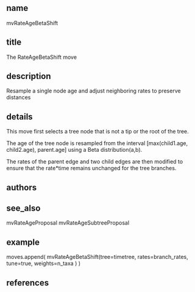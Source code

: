 ## name
mvRateAgeBetaShift
## title
The RateAgeBetaShift move
## description
Resample a single node age and adjust neighboring rates to preserve distances
## details
This move first selects a tree node that is not a tip or the root of the tree.

The age of the tree node is resampled from the interval
   [max(child1.age, child2.age), parent.age]
using a Beta distribution(a,b).

The rates of the parent edge and two child edges are then modified to ensure that the rate*time
remains unchanged for the tree branches.

## authors
## see_also
mvRateAgeProposal
mvRateAgeSubtreeProposal
## example
moves.append( mvRateAgeBetaShift(tree=timetree, rates=branch_rates, tune=true, weights=n_taxa ) )
## references

